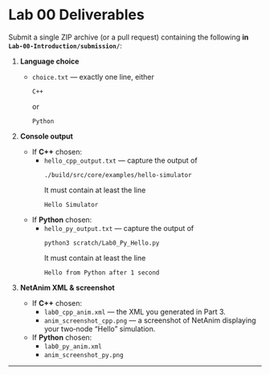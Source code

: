 # Lab 00 Deliverables

Submit a single ZIP archive (or a pull request) containing the following **in `Lab-00-Introduction/submission/`**:

1. **Language choice**  
   - `choice.txt` — exactly one line, either  
     ```
     C++
     ```  
     or  
     ```
     Python
     ```

2. **Console output**  
   - If **C++** chosen:  
     - `hello_cpp_output.txt` — capture the output of  
       ```
       ./build/src/core/examples/hello-simulator
       ```  
       It must contain at least the line  
       ```
       Hello Simulator
       ```
   - If **Python** chosen:  
     - `hello_py_output.txt` — capture the output of  
       ```
       python3 scratch/Lab0_Py_Hello.py
       ```  
       It must contain at least the line  
       ```
       Hello from Python after 1 second
       ```

3. **NetAnim XML & screenshot**  
   - If **C++** chosen:  
     - `lab0_cpp_anim.xml` — the XML you generated in Part 3.  
     - `anim_screenshot_cpp.png` — a screenshot of NetAnim displaying your two‐node “Hello” simulation.
   - If **Python** chosen:  
     - `lab0_py_anim.xml`  
     - `anim_screenshot_py.png`

---